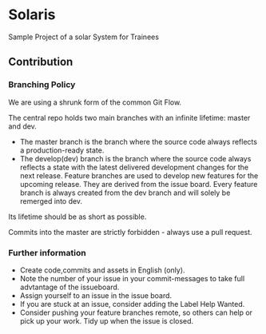 # Solaris
Sample Project of a solar System for Trainees

## Contribution
### Branching Policy
We are using a shrunk form of the common Git Flow.

The central repo holds two main branches with an infinite lifetime: master and dev.

* The master branch is the branch where the source code always reflects a production-ready state.
* The develop(dev) branch is the branch where the source code always reflects a state with the latest delivered development changes for the next release.
Feature branches are used to develop new features for the upcoming release. They are derived from the issue board. Every feature branch is always created from the dev branch and will solely be remerged into dev.

Its lifetime should be as short as possible.

Commits into the master are strictly forbidden - always use a pull request.

### Further information
* Create code,commits and assets in English (only).
* Note the number of your issue in your commit-messages to take full advtantage of the issueboard.
* Assign yourself to an issue in the issue board.
* If you are stuck at an issue, consider adding the Label Help Wanted.
* Consider pushing your feature branches remote, so others can help or pick up your work. Tidy up when the issue is closed.
